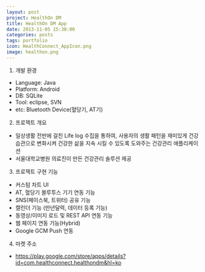 ```yaml
---
layout: post
project: HealthOn DM 
title: HealthOn DM App
date: 2013-11-05 15:30:00 
categories: posts 
tags: portfolio
icon: HealthConnect_AppIcon.png
image: healthon.png
---
```


1) 개발 환경  
 - Language: Java  
 - Platform: Android  
 - DB: SQLite  
 - Tool: eclipse, SVN  
 - etc: Bluetooth Device(혈당기, AT기)  
 
2) 프로젝트 개요  
 - 일상생활 전반에 걸친 Life log 수집을 통하여, 사용자의 생활 패턴을 재미있게 건강습관으로 변화시켜 건강한 삶을 지속 시킬 수 있도록 도와주는 건강관리 애플리케이션  
 - 서울대학교병원 의료진이 만든 건강관리 솔루션 제공  

3) 프로젝트 구현 기능  
 - 커스텀 차트 UI  
 - AT, 혈당기 블루투스 기기 연동 기능  
 - SNS(페이스북, 트위터) 공유 기능  
 - 캘린더 기능 (만년달력, 데이터 등록 기능)  
 - 동영상/이미지 로드 및 REST API 연동 기능  
 - 웹 페이지 연동 기능(Hybrid)  
 - Google GCM Push 연동  
 
 4) 마켓 주소  
 - https://play.google.com/store/apps/details?id=com.healthconnect.healthondm&hl=ko  